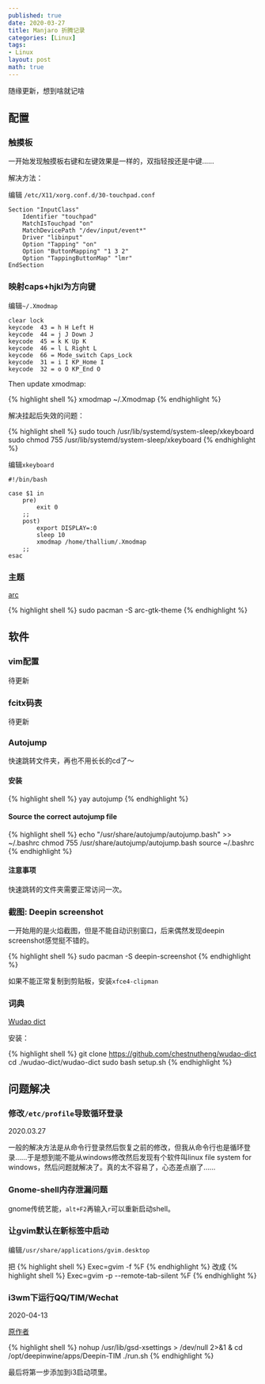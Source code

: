 ```yaml
---
published: true
date: 2020-03-27
title: Manjaro 折腾记录
categories: [Linux]
tags: 
- Linux
layout: post
math: true
---
```

随缘更新，想到啥就记啥

## 配置

### 触摸板

一开始发现触摸板右键和左键效果是一样的，双指轻按还是中键……

解决方法：

编辑 `/etc/X11/xorg.conf.d/30-touchpad.conf`

```shell
Section "InputClass"
    Identifier "touchpad"
    MatchIsTouchpad "on"
    MatchDevicePath "/dev/input/event*"
    Driver "libinput"
    Option "Tapping" "on"
    Option "ButtonMapping" "1 3 2"
    Option "TappingButtonMap" "lmr"
EndSection
```

### 映射caps+hjkl为方向键

编辑`~/.Xmodmap`

```shell
clear lock
keycode  43 = h H Left H
keycode  44 = j J Down J
keycode  45 = k K Up K
keycode  46 = l L Right L
keycode  66 = Mode_switch Caps_Lock
keycode  31 = i I KP_Home I
keycode  32 = o O KP_End O
```

Then update xmodmap:

{% highlight shell %}
xmodmap ~/.Xmodmap
{% endhighlight %}

解决挂起后失效的问题：

{% highlight shell %}
sudo touch /usr/lib/systemd/system-sleep/xkeyboard
sudo chmod 755 /usr/lib/systemd/system-sleep/xkeyboard
{% endhighlight %}

编辑`xkeyboard`

```shell
#!/bin/bash

case $1 in
    pre)
        exit 0
    ;;
    post)
        export DISPLAY=:0
        sleep 10
        xmodmap /home/thallium/.Xmodmap
    ;;
esac
```

### 主题

[arc](https://github.com/horst3180/arc-theme)

{% highlight shell %}
sudo pacman -S arc-gtk-theme
{% endhighlight %}

## 软件

### vim配置

待更新

### fcitx码表

待更新

### Autojump

快速跳转文件夹，再也不用长长的cd了～

#### 安装

{% highlight shell %}
yay autojump
{% endhighlight %}

#### Source the correct autojump file

{% highlight shell %}
echo "/usr/share/autojump/autojump.bash" >> ~/.bashrc
chmod 755 /usr/share/autojump/autojump.bash
source ~/.bashrc
{% endhighlight %}

#### 注意事项

快速跳转的文件夹需要正常访问一次。

### 截图: Deepin screenshot

一开始用的是火焰截图，但是不能自动识别窗口，后来偶然发现deepin screenshot感觉挺不错的。

{% highlight shell %}
sudo pacman -S deepin-screenshot
{% endhighlight %}

如果不能正常复制到剪贴板，安装`xfce4-clipman`

### 词典

[Wudao dict](https://github.com/ChestnutHeng/Wudao-dict)

安装：

{% highlight shell %}
git clone https://github.com/chestnutheng/wudao-dict
cd ./wudao-dict/wudao-dict
sudo bash setup.sh
{% endhighlight %}

## 问题解决

### 修改`/etc/profile`导致循环登录

2020.03.27

一般的解决方法是从命令行登录然后恢复之前的修改，但我从命令行也是循环登录……于是想到能不能从windows修改然后发现有个软件叫linux file system for windows，然后问题就解决了。真的太不容易了，心态差点崩了……

### Gnome-shell内存泄漏问题

gnome传统艺能，`alt+F2`再输入`r`可以重新启动shell。

### 让gvim默认在新标签中启动

编辑`/usr/share/applications/gvim.desktop`

把
{% highlight shell %}
Exec=gvim -f %F
{% endhighlight %}
改成
{% highlight shell %}
Exec=gvim -p --remote-tab-silent %F
{% endhighlight %}

### i3wm下运行QQ/TIM/Wechat

2020-04-13

[原作者](http://www.waimaosns.cc/arch-linux-i3wm-run-deepin-qq-tim/)

{% highlight shell %}
nohup /usr/lib/gsd-xsettings > /dev/null 2>&1 &
cd /opt/deepinwine/apps/Deepin-TIM
./run.sh
{% endhighlight %}

最后将第一步添加到i3启动项里。
